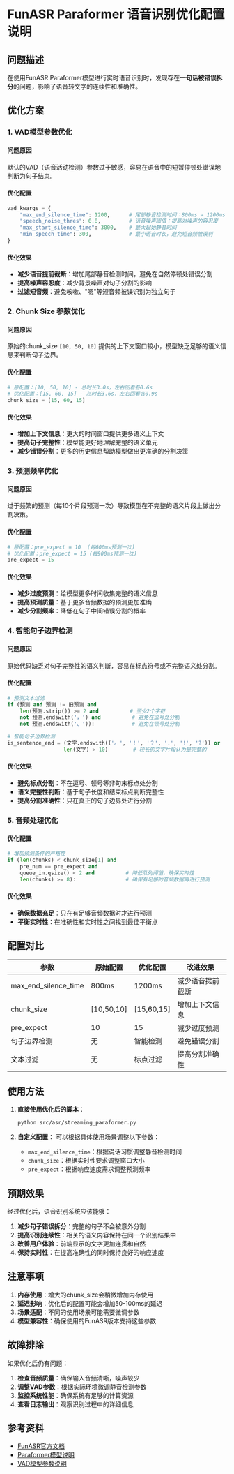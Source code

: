 # FunASR Paraformer 语音识别优化配置说明

## 问题描述
在使用FunASR Paraformer模型进行实时语音识别时，发现存在**一句话被错误拆分**的问题，影响了语音转文字的连续性和准确性。

## 优化方案

### 1. VAD模型参数优化

#### 问题原因
默认的VAD（语音活动检测）参数过于敏感，容易在语音中的短暂停顿处错误地判断为句子结束。

#### 优化配置
```python
vad_kwargs = {
    "max_end_silence_time": 1200,      # 尾部静音检测时间：800ms → 1200ms
    "speech_noise_thres": 0.8,         # 语音噪声阈值：提高对噪声的容忍度
    "max_start_silence_time": 3000,    # 最大起始静音时间
    "min_speech_time": 300,            # 最小语音时长，避免短音频被误判
}
```

#### 优化效果
- **减少语音提前截断**：增加尾部静音检测时间，避免在自然停顿处错误分割
- **提高噪声容忍度**：减少背景噪声对句子分割的影响
- **过滤短音频**：避免咳嗽、"嗯"等短音频被误识别为独立句子

### 2. Chunk Size 参数优化

#### 问题原因
原始的chunk_size `[10, 50, 10]` 提供的上下文窗口较小，模型缺乏足够的语义信息来判断句子边界。

#### 优化配置
```python
# 原配置：[10, 50, 10] - 总时长3.0s，左右回看各0.6s
# 优化配置：[15, 60, 15] - 总时长3.6s，左右回看各0.9s
chunk_size = [15, 60, 15]
```

#### 优化效果
- **增加上下文信息**：更大的时间窗口提供更多语义上下文
- **提高句子完整性**：模型能更好地理解完整的语义单元
- **减少错误分割**：更多的历史信息帮助模型做出更准确的分割决策

### 3. 预测频率优化

#### 问题原因
过于频繁的预测（每10个片段预测一次）导致模型在不完整的语义片段上做出分割决策。

#### 优化配置
```python
# 原配置：pre_expect = 10  (每600ms预测一次)
# 优化配置：pre_expect = 15 (每900ms预测一次)
pre_expect = 15
```

#### 优化效果
- **减少过度预测**：给模型更多时间收集完整的语义信息
- **提高预测质量**：基于更多音频数据的预测更加准确
- **减少分割频率**：降低在句子中间错误分割的概率

### 4. 智能句子边界检测

#### 问题原因
原始代码缺乏对句子完整性的语义判断，容易在标点符号或不完整语义处分割。

#### 优化配置
```python
# 预测文本过滤
if (预测 and 预测 != 旧预测 and 
    len(预测.strip()) >= 2 and          # 至少2个字符
    not 预测.endswith('，') and          # 避免在逗号处分割
    not 预测.endswith('、')):            # 避免在顿号处分割

# 智能句子边界检测
is_sentence_end = (文字.endswith(('。', '！', '？', '.', '!', '?')) or
                  len(文字) > 10)        # 较长的文字片段认为是完整的
```

#### 优化效果
- **避免标点分割**：不在逗号、顿号等非句末标点处分割
- **语义完整性判断**：基于句子长度和结束标点判断完整性
- **提高分割准确性**：只在真正的句子边界处进行分割

### 5. 音频处理优化

#### 优化配置
```python
# 增加预测条件的严格性
if (len(chunks) < chunk_size[1] and 
    pre_num == pre_expect and 
    queue_in.qsize() < 2 and          # 降低队列阈值，确保实时性
    len(chunks) >= 8):                # 确保有足够的音频数据再进行预测
```

#### 优化效果
- **确保数据充足**：只在有足够音频数据时才进行预测
- **平衡实时性**：在准确性和实时性之间找到最佳平衡点

## 配置对比

| 参数 | 原始配置 | 优化配置 | 改进效果 |
|------|----------|----------|----------|
| max_end_silence_time | 800ms | 1200ms | 减少语音提前截断 |
| chunk_size | [10,50,10] | [15,60,15] | 增加上下文信息 |
| pre_expect | 10 | 15 | 减少过度预测 |
| 句子边界检测 | 无 | 智能检测 | 避免错误分割 |
| 文本过滤 | 无 | 标点过滤 | 提高分割准确性 |

## 使用方法

1. **直接使用优化后的脚本**：
   ```bash
   python src/asr/streaming_paraformer.py
   ```

2. **自定义配置**：
   可以根据具体使用场景调整以下参数：
   - `max_end_silence_time`：根据说话习惯调整静音检测时间
   - `chunk_size`：根据实时性要求调整窗口大小
   - `pre_expect`：根据响应速度需求调整预测频率

## 预期效果

经过优化后，语音识别系统应该能够：

1. **减少句子错误拆分**：完整的句子不会被意外分割
2. **提高识别连续性**：相关的语义内容保持在同一个识别结果中
3. **改善用户体验**：前端显示的文字更加连贯和自然
4. **保持实时性**：在提高准确性的同时保持良好的响应速度

## 注意事项

1. **内存使用**：增大的chunk_size会稍微增加内存使用
2. **延迟影响**：优化后的配置可能会增加50-100ms的延迟
3. **场景适配**：不同的使用场景可能需要微调参数
4. **模型兼容性**：确保使用的FunASR版本支持这些参数

## 故障排除

如果优化后仍有问题：

1. **检查音频质量**：确保输入音频清晰，噪声较少
2. **调整VAD参数**：根据实际环境微调静音检测参数
3. **监控系统性能**：确保系统有足够的计算资源
4. **查看日志输出**：观察识别过程中的详细信息

## 参考资料

- [FunASR官方文档](https://github.com/alibaba-damo-academy/FunASR)
- [Paraformer模型说明](https://modelscope.cn/models/iic/speech_paraformer-large_asr_nat-zh-cn-16k-common-vocab8404-pytorch)
- [VAD模型参数说明](https://huggingface.co/funasr/fsmn-vad)
